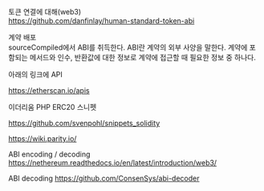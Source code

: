 토큰 연결에 대해(web3)  
https://github.com/danfinlay/human-standard-token-abi

계약 배포  
sourceCompiled에서 ABI를 취득한다. ABI란 계약의 외부 사양을 말한다. 계약에 포함되는 메서드와 인수, 반환값에 대한 정보로 계약에 접근할 때 필요한 정보 중 하나다.  

아래의 링크에 API

https://etherscan.io/apis

이더리움 PHP ERC20 스니펫

https://github.com/svenpohl/snippets_solidity


https://wiki.parity.io/


ABI encoding / decoding 
https://nethereum.readthedocs.io/en/latest/introduction/web3/

ABI decoding
https://github.com/ConsenSys/abi-decoder